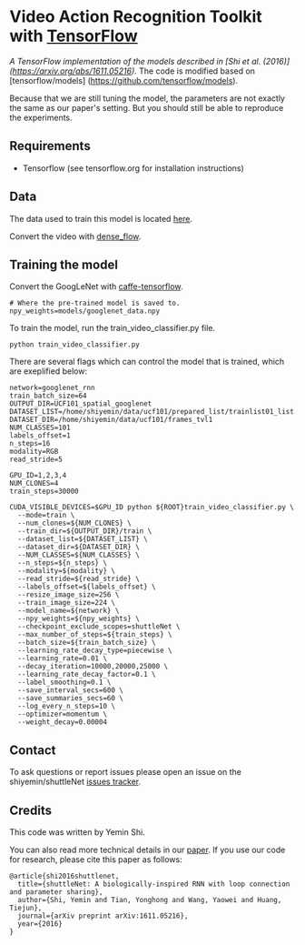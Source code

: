 # Video Action Recognition Toolkit with [TensorFlow](https://github.com/tensorflow/tensorflow)

*A TensorFlow implementation of the models described in [Shi et al. (2016)]
(https://arxiv.org/abs/1611.05216).* The code is modified based on [tensorflow/models]
(https://github.com/tensorflow/models).

Because that we are still tuning the model, the parameters are not exactly the same as our paper's
setting. But you should still be able to reproduce the experiments.

## Requirements
* Tensorflow (see tensorflow.org for installation instructions)

## Data
The data used to train this model is located
[here](http://crcv.ucf.edu/data/UCF101.php).

Convert the video with [dense_flow](https://github.com/yjxiong/dense_flow).

## Training the model

Convert the GoogLeNet with [caffe-tensorflow](https://github.com/ethereon/caffe-tensorflow).

```shell
# Where the pre-trained model is saved to.
npy_weights=models/googlenet_data.npy
```

To train the model, run the train_video_classifier.py file.
```shell
python train_video_classifier.py
```

There are several flags which can control the model that is trained, which are
exeplified below:
```shell
network=googlenet_rnn
train_batch_size=64
OUTPUT_DIR=UCF101_spatial_googlenet
DATASET_LIST=/home/shiyemin/data/ucf101/prepared_list/trainlist01_list.txt
DATASET_DIR=/home/shiyemin/data/ucf101/frames_tvl1
NUM_CLASSES=101
labels_offset=1
n_steps=16
modality=RGB
read_stride=5

GPU_ID=1,2,3,4
NUM_CLONES=4
train_steps=30000

CUDA_VISIBLE_DEVICES=$GPU_ID python ${ROOT}train_video_classifier.py \
  --mode=train \
  --num_clones=${NUM_CLONES} \
  --train_dir=${OUTPUT_DIR}/train \
  --dataset_list=${DATASET_LIST} \
  --dataset_dir=${DATASET_DIR} \
  --NUM_CLASSES=${NUM_CLASSES} \
  --n_steps=${n_steps} \
  --modality=${modality} \
  --read_stride=${read_stride} \
  --labels_offset=${labels_offset} \
  --resize_image_size=256 \
  --train_image_size=224 \
  --model_name=${network} \
  --npy_weights=${npy_weights} \
  --checkpoint_exclude_scopes=shuttleNet \
  --max_number_of_steps=${train_steps} \
  --batch_size=${train_batch_size} \
  --learning_rate_decay_type=piecewise \
  --learning_rate=0.01 \
  --decay_iteration=10000,20000,25000 \
  --learning_rate_decay_factor=0.1 \
  --label_smoothing=0.1 \
  --save_interval_secs=600 \
  --save_summaries_secs=60 \
  --log_every_n_steps=10 \
  --optimizer=momentum \
  --weight_decay=0.00004
```

## Contact

To ask questions or report issues please open an issue on the shiyemin/shuttleNet
[issues tracker](https://github.com/shiyemin/shuttleNet/issues).

## Credits

This code was written by Yemin Shi.

You can also read more technical details in our [paper](https://arxiv.org/abs/1611.05216). If you use our code for research, please cite this paper as follows:

    @article{shi2016shuttlenet,
      title={shuttleNet: A biologically-inspired RNN with loop connection and parameter sharing},
      author={Shi, Yemin and Tian, Yonghong and Wang, Yaowei and Huang, Tiejun},
      journal={arXiv preprint arXiv:1611.05216},
      year={2016}
    }
